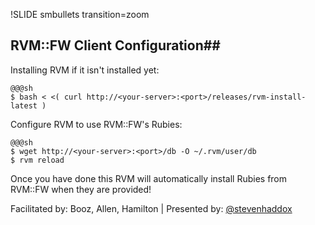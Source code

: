 !SLIDE smbullets transition=zoom
## RVM::FW Client Configuration##

Installing RVM if it isn't installed yet:

    @@@sh
    $ bash < <( curl http://<your-server>:<port>/releases/rvm-install-latest )

Configure RVM to use RVM::FW's Rubies:

    @@@sh
    $ wget http://<your-server>:<port>/db -O ~/.rvm/user/db
    $ rvm reload

Once you have done this RVM will automatically install Rubies from RVM::FW when they are provided!

<div class="footer">
  Facilitated by: Booz, Allen, Hamilton | Presented by: <a href="http://twitter.com/stevenhaddox">@stevenhaddox</a>
</div>